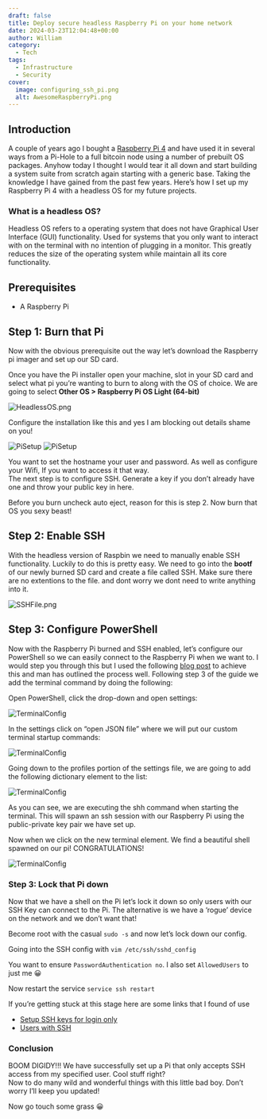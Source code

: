 ```yaml
---
draft: false
title: Deploy secure headless Raspberry Pi on your home network
date: 2024-03-23T12:04:48+00:00
author: William
category:
  - Tech
tags:
  - Infrastructure
  - Security
cover:
  image: configuring_ssh_pi.png
  alt: AwesomeRaspberryPi.png
---
```

## Introduction

A couple of years ago I bought a [Raspberry Pi 4](https://www.raspberrypi.com/products/raspberry-pi-4-model-b/) and have used it in several ways from a Pi-Hole to a full bitcoin node using a number of prebuilt OS packages. Anyhow today I thought I would tear it all down and start building a system suite from scratch again starting with a generic base. Taking the knowledge I have gained from the past few years. Here’s how I set up my Raspberry Pi 4 with a headless OS for my future projects.

### What is a headless OS?

Headless OS refers to a operating system that does not have Graphical User Interface (GUI) functionality. Used for systems that you only want to interact with on the terminal with no intention of plugging in a monitor. This greatly reduces the size of the operating system while maintain all its core functionality.

## Prerequisites
- A Raspberry Pi

## Step 1: Burn that Pi

Now with the obvious prerequisite out the way let’s download the Raspberry pi imager and set up our SD card.

Once you have the Pi installer open your machine, slot in your SD card and select what pi you’re wanting to burn to along with the OS of choice. We are going to select **Other OS > Raspberry Pi OS Light (64-bit)**

![HeadlessOS.png](https://i.imgur.com/HGGFFL6.png#center)

Configure the installation like this and yes I am blocking out details shame on you!

![PiSetup](https://i.imgur.com/WlAfhx2.png?ssl=1#center)
![PiSetup](https://i.imgur.com/2bAqVUo.png?ssl=1#center)

You want to set the hostname your user and password. As well as configure your Wifi, If you want to access it that way.  
The next step is to configure SSH. Generate a key if you don’t already have one and throw your public key in here.

Before you burn uncheck auto eject, reason for this is step 2. 
Now burn that OS you sexy beast!

## Step 2: Enable SSH

With the headless version of Raspbin we need to manually enable SSH functionality. Luckily to do this is pretty easy.
We need to go into the **bootf** of our newly burned SD card and create a file called SSH. Make sure there are no extentions to the file. and dont worry we dont need to write anything into it.

![SSHFile.png](https://i.imgur.com/TFt4L9C.png#center)

## Step 3: Configure PowerShell

Now with the Raspberry Pi burned and SSH enabled, let’s configure our PowerShell so we can easily connect to the Raspberry Pi when we want to. I would step you through this but I used the following [blog post](https://blog.anurut.com/ssh-with-private-key-in-windows-terminal/) to achieve this and man has outlined the process well. Following step 3 of the guide we add the terminal command by doing the following:

Open PowerShell, click the drop-down and open settings:

![TerminalConfig](https://i.imgur.com/GbiLiGm.png?ssl=1#center)

In the settings click on “open JSON file” where we will put our custom terminal startup commands:

![TerminalConfig](https://i.imgur.com/wnPeyYn.png?ssl=1#center)

Going down to the profiles portion of the settings file, we are going to add the following dictionary element to the list:

![TerminalConfig](https://i.imgur.com/W48EubL.png?ssl=1#center)

As you can see, we are executing the shh command when starting the terminal. This will spawn an ssh session with our Raspberry Pi using the public-private key pair we have set up.

Now when we click on the new terminal element. We find a beautiful shell spawned on our pi! CONGRATULATIONS!

![TerminalConfig](https://i.imgur.com/vqUglWS.png?ssl=1#center)

### Step 3: Lock that Pi down

Now that we have a shell on the Pi let’s lock it down so only users with our SSH Key can connect to the Pi. The alternative is we have a ‘rogue’ device on the network and we don’t want that!

Become root with the casual `sudo -s` and now let’s lock down our config.

Going into the SSH config with `vim /etc/ssh/sshd_config`

You want to ensure `PasswordAuthentication no`. I also set `AllowedUsers` to just me 😀

Now restart the service `service ssh restart`

If you’re getting stuck at this stage here are some links that I found of use

- [Setup SSH keys for login only](https://raspberrypi.stackexchange.com/questions/1686/how-do-i-set-up-ssh-keys-to-log-into-my-rpi)
- [Users with SSH](https://askubuntu.com/questions/984912/how-to-get-the-list-of-all-users-who-can-access-a-server-via-ssh)
 
### Conclusion

BOOM DIGIDY!!! We have successfully set up a Pi that only accepts SSH access from my specified user. Cool stuff right?   
Now to do many wild and wonderful things with this little bad boy. Don’t worry I’ll keep you updated!

Now go touch some grass 😀